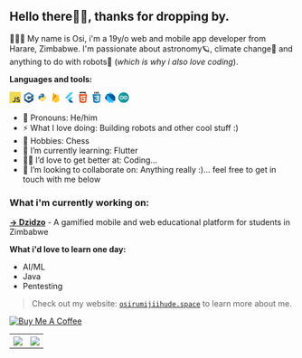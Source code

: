 ## Hello there👋🏽, thanks for dropping by.
👨🏽‍🚀 My name is Osi, i'm a 19y/o web and mobile app developer from Harare, Zimbabwe. I'm passionate about astronomy🪐, climate change🐳 and anything to do with robots🤖 (*which is why i also love coding*).

**Languages and tools:**  

<code><img height="20" src="https://raw.githubusercontent.com/github/explore/80688e429a7d4ef2fca1e82350fe8e3517d3494d/topics/javascript/javascript.png"></code>
<code><img height="20" src="https://raw.githubusercontent.com/github/explore/80688e429a7d4ef2fca1e82350fe8e3517d3494d/topics/cpp/cpp.png"></code>
<code><img height="20" src="https://raw.githubusercontent.com/github/explore/80688e429a7d4ef2fca1e82350fe8e3517d3494d/topics/python/python.png"></code>
<code><img height="20" src="https://raw.githubusercontent.com/github/explore/80688e429a7d4ef2fca1e82350fe8e3517d3494d/topics/firebase/firebase.png"></code>
<code><img height="20" src="https://raw.githubusercontent.com/github/explore/80688e429a7d4ef2fca1e82350fe8e3517d3494d/topics/flutter/flutter.png"></code>
<code><img height="20" src="https://raw.githubusercontent.com/github/explore/80688e429a7d4ef2fca1e82350fe8e3517d3494d/topics/html/html.png"></code>
<code><img height="20" src="https://raw.githubusercontent.com/github/explore/80688e429a7d4ef2fca1e82350fe8e3517d3494d/topics/css/css.png"></code>
<code><img height="20" src="https://raw.githubusercontent.com/github/explore/80688e429a7d4ef2fca1e82350fe8e3517d3494d/topics/dart/dart.png"></code>
<code><img height="20" src="https://raw.githubusercontent.com/github/explore/80688e429a7d4ef2fca1e82350fe8e3517d3494d/topics/arduino/arduino.png"></code>

- 🎨 Pronouns: He/him
- ⚡ What I love doing: Building robots and other cool stuff :)
- 💫 Hobbies: Chess
- 🌱 I’m currently learning: Flutter
- 🐱‍🏍 I’d love to get better at: Coding...
- 👯 I’m looking to collaborate on: Anything really :)... feel free to get in touch with me below


### What i'm currently working on:

[**→ Dzidzo**](https://dzidzo.org/) - A gamified mobile and web educational platform for students in Zimbabwe




**What i'd love to learn one day:**
- AI/ML
- Java
- Pentesting

> Check out my website: [`osirumijiihude.space`](https://osirumijiihude.space) to learn more about me.

<a href="https://www.buymeacoffee.com/osirumijiihude" target="_blank"><img src="https://cdn.buymeacoffee.com/buttons/v2/default-green.png" alt="Buy Me A Coffee" width="150" ></a>

<table>
  <tr>
    <td align="center" style="padding=0;width=75%;">
      <img align="center" style="padding=0;" src="https://github-readme-stats-ten-blue-80.vercel.app/api?username=osirumijiihude&count_private=true&show_icons=true&theme=default#gh-light-mode-only&hide_border=true" />
    </td>
    <td align="center" style="padding=0;width=50%;">
      <img align="center" style="padding=0;" src="https://github-readme-stats.vercel.app/api/top-langs/?username=osirumijiihude&count_private=true&show_icons=true&theme=default#gh-light-mode-only&hide_border=true&layout=compact&hide=javascript&langs_count=6" />
    </td>
  </tr>
</table>
